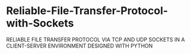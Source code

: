 # Reliable-File-Transfer-Protocol-with-Sockets
RELIABLE FILE TRANSFER PROTOCOL VIA TCP AND UDP SOCKETS IN A CLIENT-SERVER ENVIRONMENT DESIGNED WITH PYTHON
